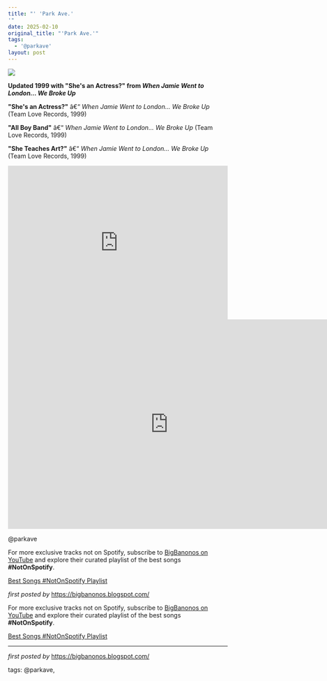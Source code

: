 ```yaml
---
title: "' 'Park Ave.'
'"
date: 2025-02-10
original_title: "'Park Ave.'"
tags:
  - '@parkave'
layout: post
---
```

<!-- Park Ave. -->
<img src="https://i.scdn.co/image/ab67616d0000b273c324167893ee407a5604547a" /> <p><strong>Updated 1999 with "She's an Actress?" from <em>When Jamie Went to London... We Broke Up</em></strong></p> <p><strong>"She's an Actress?"</strong> â€“ <em>When Jamie Went to London... We Broke Up</em> (Team Love Records, 1999)</p>
<p><strong>"All Boy Band"</strong> â€“ <em>When Jamie Went to London... We Broke Up</em> (Team Love Records, 1999)</p>
<p><strong>"She Teaches Art?"</strong> â€“ <em>When Jamie Went to London... We Broke Up</em> (Team Love Records, 1999)</p> <iframe src="https://open.spotify.com/embed/playlist/1GNwnA3NJRBhXn21cwevgK?utm_source=generator" width="100%" height="352" frameBorder="0" allowfullscreen="" allow="autoplay; clipboard-write; encrypted-media; fullscreen; picture-in-picture" loading="lazy"></iframe> <iframe width="733" height="480" src="https://www.youtube.com/embed/KFAkrf5rclc" title="Park Ave. - All Boy Band" frameborder="0" allow="accelerometer; autoplay; clipboard-write; encrypted-media; gyroscope; picture-in-picture; web-share" referrerpolicy="strict-origin-when-cross-origin" allowfullscreen></iframe> <p>@parkave</p> <!-- Footer -->
<p>For more exclusive tracks not on Spotify, subscribe to <a href="https://www.youtube.com/@BigBanonos" target="_blank">BigBanonos on YouTube</a> and explore their curated playlist of the best songs <strong>#NotOnSpotify</strong>.</p> <p><a href="https://www.youtube.com/playlist?list=PLtuNtuTatqI0kFahUCbtbfenC_ET5O_tr" target="_blank">Best Songs #NotOnSpotify Playlist</a></p> <p><em>first posted by</em> <a href="https://bigbanonos.blogspot.com/" rel="noopener" target="_new">https://bigbanonos.blogspot.com/</a></p>

<!--Subscribe and Playlist Links-->
<div>
    <p>For more exclusive tracks not on Spotify, subscribe to <a href="https://www.youtube.com/@BigBanonos" target="_blank">BigBanonos on YouTube</a> and explore their curated playlist of the best songs <strong>#NotOnSpotify</strong>.</p>
    <p><a href="https://www.youtube.com/playlist?list=PLtuNtuTatqI0kFahUCbtbfenC_ET5O_tr" target="_blank">Best Songs #NotOnSpotify Playlist<br /></a></p></div>

<hr />

<p><em>first posted by</em> <a href="https://bigbanonos.blogspot.com/" rel="noopener" target="_new">https://bigbanonos.blogspot.com/</a></p>

<p>tags: @parkave,</p>

